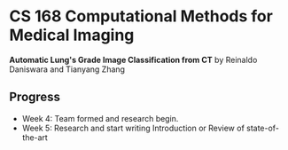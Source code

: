 
# CS 168 Computational Methods for Medical Imaging 

**Automatic Lung's Grade Image Classification from CT**
by Reinaldo Daniswara and Tianyang Zhang

## Progress

 - Week 4: Team formed and research begin.
 - Week 5: Research and start writing Introduction or Review of state-of-the-art
